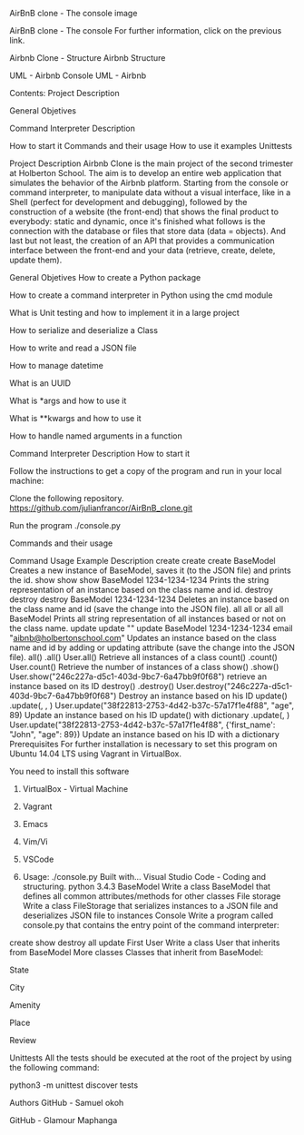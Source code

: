 AirBnB clone - The console
image

AirBnB clone - The console
For further information, click on the previous link.

Airbnb Clone - Structure
Airbnb Structure

UML - Airbnb Console
UML - Airbnb

Contents:
Project Description

General Objetives

Command Interpreter Description

How to start it
Commands and their usage
How to use it
examples
Unittests

Project Description
Airbnb Clone is the main project of the second trimester at Holberton School. The aim is to develop an entire web application that simulates the behavior of the Airbnb platform. Starting from the console or command interpreter, to manipulate data without a visual interface, like in a Shell (perfect for development and debugging), followed by the construction of a website (the front-end) that shows the final product to everybody: static and dynamic, once it's finished what follows is the connection with the database or files that store data (data = objects). And last but not least, the creation of an API that provides a communication interface between the front-end and your data (retrieve, create, delete, update them).

General Objetives
How to create a Python package

How to create a command interpreter in Python using the cmd module

What is Unit testing and how to implement it in a large project

How to serialize and deserialize a Class

How to write and read a JSON file

How to manage datetime

What is an UUID

What is *args and how to use it

What is **kwargs and how to use it

How to handle named arguments in a function

Command Interpreter Description
How to start it

Follow the instructions to get a copy of the program and run in your local machine:

Clone the following repository.
https://github.com/julianfrancor/AirBnB_clone.git

Run the program
./console.py

Commands and their usage

Command	Usage	Example	Description
create	create <class  name>	create BaseModel	Creates a new instance of BaseModel, saves it (to the JSON file) and prints the id.
show	show <class  name>  <id>	show BaseModel 1234-1234-1234	Prints the string representation of an instance based on the class name and id.
destroy	destroy <class  name>  <id>	destroy BaseModel 1234-1234-1234	Deletes an instance based on the class name and id (save the change into the JSON file).
all	all <class  name> or all	all BaseModel	Prints all string representation of all instances based or not on the class name.
update	update <class  name>  <id>  <attribute  name> "<attribute  value>"	update BaseModel 1234-1234-1234 email "aibnb@holbertonschool.com"	Updates an instance based on the class name and id by adding or updating attribute (save the change into the JSON file).
all()	<class  name>.all()	User.all()	Retrieve all instances of a class
count()	<class  name>.count()	User.count()	Retrieve the number of instances of a class
show()	<class  name>.show(<id>)	User.show("246c227a-d5c1-403d-9bc7-6a47bb9f0f68")	retrieve an instance based on its ID
destroy()	<class  name>.destroy(<id>)	User.destroy("246c227a-d5c1-403d-9bc7-6a47bb9f0f68")	Destroy an instance based on his ID
update()	<class  name>.update(<id>, <attribute  name>, <attribute  value>)	User.update("38f22813-2753-4d42-b37c-57a17f1e4f88", "age", 89)	Update an instance based on his ID
update() with dictionary	<class  name>.update(<id>, <dictionary  representation>)	User.update("38f22813-2753-4d42-b37c-57a17f1e4f88", {'first_name': "John", "age": 89})	Update an instance based on his ID with a dictionary
Prerequisites
For further installation is necessary to set this program on Ubuntu 14.04 LTS using Vagrant in VirtualBox.

You need to install this software

1. VirtualBox - Virtual Machine

2. Vagrant

3. Emacs

4. Vim/Vi

5. VSCode

6. Usage: ./console.py
Built with...
Visual Studio Code - Coding and structuring.
python 3.4.3
BaseModel
Write a class BaseModel that defines all common attributes/methods for other classes
File storage
Write a class FileStorage that serializes instances to a JSON file and deserializes JSON file to instances
Console
Write a program called console.py that contains the entry point of the command interpreter:

create
show
destroy
all
update
First User
Write a class User that inherits from BaseModel
More classes
Classes that inherit from BaseModel:

State

City

Amenity

Place

Review

Unittests
All the tests should be executed at the root of the project by using the following command:

python3 -m unittest discover tests

Authors
GitHub - Samuel okoh

GitHub - Glamour Maphanga
